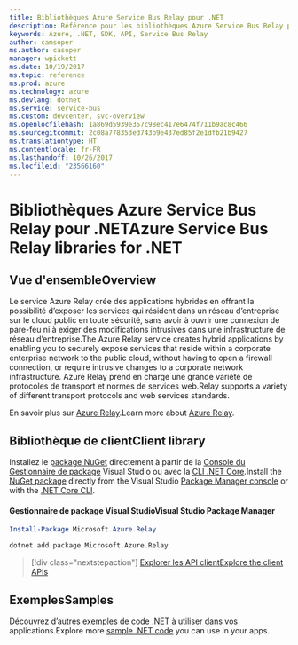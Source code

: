 ```yaml
---
title: Bibliothèques Azure Service Bus Relay pour .NET
description: Référence pour les bibliothèques Azure Service Bus Relay pour .NET
keywords: Azure, .NET, SDK, API, Service Bus Relay
author: camsoper
ms.author: casoper
manager: wpickett
ms.date: 10/19/2017
ms.topic: reference
ms.prod: azure
ms.technology: azure
ms.devlang: dotnet
ms.service: service-bus
ms.custom: devcenter, svc-overview
ms.openlocfilehash: 1a869d5939e357c98ec417e6474f711b9ac8c466
ms.sourcegitcommit: 2c08a778353ed743b9e437ed85f2e1dfb21b9427
ms.translationtype: HT
ms.contentlocale: fr-FR
ms.lasthandoff: 10/26/2017
ms.locfileid: "23566160"
---
```

# <a name="azure-service-bus-relay-libraries-for-net"></a><span data-ttu-id="8008b-104">Bibliothèques Azure Service Bus Relay pour .NET</span><span class="sxs-lookup"><span data-stu-id="8008b-104">Azure Service Bus Relay libraries for .NET</span></span>

## <a name="overview"></a><span data-ttu-id="8008b-105">Vue d'ensemble</span><span class="sxs-lookup"><span data-stu-id="8008b-105">Overview</span></span>

<span data-ttu-id="8008b-106">Le service Azure Relay crée des applications hybrides en offrant la possibilité d’exposer les services qui résident dans un réseau d’entreprise sur le cloud public en toute sécurité, sans avoir à ouvrir une connexion de pare-feu ni à exiger des modifications intrusives dans une infrastructure de réseau d’entreprise.</span><span class="sxs-lookup"><span data-stu-id="8008b-106">The Azure Relay service creates hybrid applications by enabling you to securely expose services that reside within a corporate enterprise network to the public cloud, without having to open a firewall connection, or require intrusive changes to a corporate network infrastructure.</span></span> <span data-ttu-id="8008b-107">Azure Relay prend en charge une grande variété de protocoles de transport et normes de services web.</span><span class="sxs-lookup"><span data-stu-id="8008b-107">Relay supports a variety of different transport protocols and web services standards.</span></span>
          
<span data-ttu-id="8008b-108">En savoir plus sur [Azure Relay](/azure/service-bus-relay/relay-what-is-it).</span><span class="sxs-lookup"><span data-stu-id="8008b-108">Learn more about [Azure Relay](/azure/service-bus-relay/relay-what-is-it).</span></span>

## <a name="client-library"></a><span data-ttu-id="8008b-109">Bibliothèque de client</span><span class="sxs-lookup"><span data-stu-id="8008b-109">Client library</span></span>

<span data-ttu-id="8008b-110">Installez le [package NuGet](https://www.nuget.org/packages/Microsoft.Azure.Relay) directement à partir de la [Console du Gestionnaire de package][PackageManager] Visual Studio ou avec la [CLI .NET Core][DotNetCLI].</span><span class="sxs-lookup"><span data-stu-id="8008b-110">Install the [NuGet package](https://www.nuget.org/packages/Microsoft.Azure.Relay) directly from the Visual Studio [Package Manager console][PackageManager] or with the [.NET Core CLI][DotNetCLI].</span></span>

#### <a name="visual-studio-package-manager"></a><span data-ttu-id="8008b-111">Gestionnaire de package Visual Studio</span><span class="sxs-lookup"><span data-stu-id="8008b-111">Visual Studio Package Manager</span></span>

```powershell
Install-Package Microsoft.Azure.Relay
```

```bash
dotnet add package Microsoft.Azure.Relay
```

> [!div class="nextstepaction"]
> [<span data-ttu-id="8008b-112">Explorer les API client</span><span class="sxs-lookup"><span data-stu-id="8008b-112">Explore the client APIs</span></span>](/dotnet/api/overview/azure/relay/client)

## <a name="samples"></a><span data-ttu-id="8008b-113">Exemples</span><span class="sxs-lookup"><span data-stu-id="8008b-113">Samples</span></span>

<span data-ttu-id="8008b-114">Découvrez d’autres [exemples de code .NET](https://azure.microsoft.com/resources/samples/?platform=dotnet) à utiliser dans vos applications.</span><span class="sxs-lookup"><span data-stu-id="8008b-114">Explore more [sample .NET code](https://azure.microsoft.com/resources/samples/?platform=dotnet) you can use in your apps.</span></span>

[PackageManager]: https://docs.microsoft.com/nuget/tools/package-manager-console
[DotNetCLI]: https://docs.microsoft.com/dotnet/core/tools/dotnet-add-package